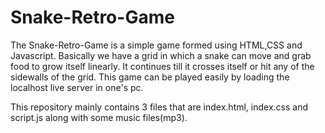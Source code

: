 # Snake-Retro-Game
The Snake-Retro-Game is a simple game formed using HTML,CSS and Javascript. Basically we have a grid in which a snake can move and grab food to grow itself linearly. It
continues till it crosses itself or hit any of the sidewalls of the grid. This game can be played easily by loading the localhost live server in one's pc.

This repository mainly contains 3 files that are index.html, index.css and script.js along with some music files(mp3).
